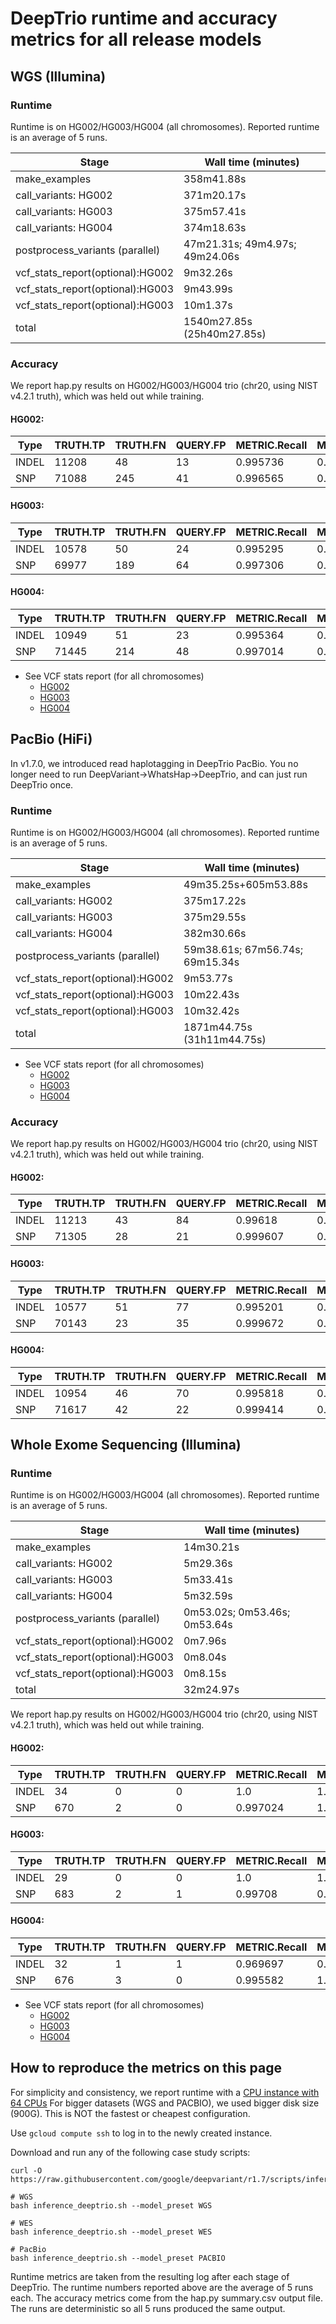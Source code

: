 # DeepTrio runtime and accuracy metrics for all release models

## WGS (Illumina)

### Runtime

Runtime is on HG002/HG003/HG004 (all chromosomes).
Reported runtime is an average of 5 runs.

Stage                            | Wall time (minutes)
-------------------------------- | -----------------
make_examples                    | 358m41.88s
call_variants: HG002             | 371m20.17s
call_variants: HG003             | 375m57.41s
call_variants: HG004             | 374m18.63s
postprocess_variants (parallel)  | 47m21.31s; 49m4.97s; 49m24.06s
vcf_stats_report(optional):HG002 | 9m32.26s
vcf_stats_report(optional):HG003 | 9m43.99s
vcf_stats_report(optional):HG003 | 10m1.37s
total                            | 1540m27.85s (25h40m27.85s)

### Accuracy

We report hap.py results on HG002/HG003/HG004 trio (chr20, using NIST v4.2.1
truth), which was held out while training.

#### HG002:

| Type  | TRUTH.TP | TRUTH.FN | QUERY.FP | METRIC.Recall | METRIC.Precision | METRIC.F1_Score |
| ----- | -------- | -------- | -------- | ------------- | ---------------- | --------------- |
| INDEL | 11208    | 48       | 13       | 0.995736      | 0.998884         | 0.997308        |
| SNP   | 71088    | 245      | 41       | 0.996565      | 0.999424         | 0.997993        |


#### HG003:

| Type  | TRUTH.TP | TRUTH.FN | QUERY.FP | METRIC.Recall | METRIC.Precision | METRIC.F1_Score |
| ----- | -------- | -------- | -------- | ------------- | ---------------- | --------------- |
| INDEL | 10578    | 50       | 24       | 0.995295      | 0.99783          | 0.996561        |
| SNP   | 69977    | 189      | 64       | 0.997306      | 0.999087         | 0.998196        |

#### HG004:

| Type  | TRUTH.TP | TRUTH.FN | QUERY.FP | METRIC.Recall | METRIC.Precision | METRIC.F1_Score |
| ----- | -------- | -------- | -------- | ------------- | ---------------- | --------------- |
| INDEL | 10949    | 51       | 23       | 0.995364      | 0.997993         | 0.996676        |
| SNP   | 71445    | 214      | 48       | 0.997014      | 0.999329         | 0.99817         |

* See VCF stats report (for all chromosomes)
  - [HG002](https://storage.googleapis.com/deepvariant/visual_reports/DeepTrio/1.7.0/WGS/HG002.output.visual_report.html)
  - [HG003](https://storage.googleapis.com/deepvariant/visual_reports/DeepTrio/1.7.0/WGS/HG003.output.visual_report.html)
  - [HG004](https://storage.googleapis.com/deepvariant/visual_reports/DeepTrio/1.7.0/WGS/HG004.output.visual_report.html)

## PacBio (HiFi)

In v1.7.0, we introduced read haplotagging in DeepTrio PacBio. You no longer
need to run DeepVariant->WhatsHap->DeepTrio, and can just run DeepTrio once.

### Runtime

Runtime is on HG002/HG003/HG004 (all chromosomes).
Reported runtime is an average of 5 runs.

Stage                            | Wall time (minutes)
-------------------------------- | -------------------
make_examples                    | 49m35.25s+605m53.88s
call_variants: HG002             | 375m17.22s
call_variants: HG003             | 375m29.55s
call_variants: HG004             | 382m30.66s
postprocess_variants (parallel)  | 59m38.61s; 67m56.74s; 69m15.34s
vcf_stats_report(optional):HG002 | 9m53.77s
vcf_stats_report(optional):HG003 | 10m22.43s
vcf_stats_report(optional):HG003 | 10m32.42s
total                            | 1871m44.75s (31h11m44.75s)

* See VCF stats report (for all chromosomes)
  - [HG002](https://storage.googleapis.com/deepvariant/visual_reports/DeepTrio/1.7.0/PACBIO/HG002.output.visual_report.html)
  - [HG003](https://storage.googleapis.com/deepvariant/visual_reports/DeepTrio/1.7.0/PACBIO/HG003.output.visual_report.html)
  - [HG004](https://storage.googleapis.com/deepvariant/visual_reports/DeepTrio/1.7.0/PACBIO/HG004.output.visual_report.html)

### Accuracy

We report hap.py results on HG002/HG003/HG004 trio (chr20, using NIST v4.2.1
truth), which was held out while training.

#### HG002:

| Type  | TRUTH.TP | TRUTH.FN | QUERY.FP | METRIC.Recall | METRIC.Precision | METRIC.F1_Score |
| ----- | -------- | -------- | -------- | ------------- | ---------------- | --------------- |
| INDEL | 11213    | 43       | 84       | 0.99618       | 0.992863         | 0.994519        |
| SNP   | 71305    | 28       | 21       | 0.999607      | 0.999706         | 0.999657        |

#### HG003:

| Type  | TRUTH.TP | TRUTH.FN | QUERY.FP | METRIC.Recall | METRIC.Precision | METRIC.F1_Score |
| ----- | -------- | -------- | -------- | ------------- | ---------------- | --------------- |
| INDEL | 10577    | 51       | 77       | 0.995201      | 0.993089         | 0.994144        |
| SNP   | 70143    | 23       | 35       | 0.999672      | 0.999502         | 0.999587        |
#### HG004:

| Type  | TRUTH.TP | TRUTH.FN | QUERY.FP | METRIC.Recall | METRIC.Precision | METRIC.F1_Score |
| ----- | -------- | -------- | -------- | ------------- | ---------------- | --------------- |
| INDEL | 10954    | 46       | 70       | 0.995818      | 0.993931         | 0.994874        |
| SNP   | 71617    | 42       | 22       | 0.999414      | 0.999693         | 0.999554        |

## Whole Exome Sequencing (Illumina)

### Runtime

Runtime is on HG002/HG003/HG004 (all chromosomes).
Reported runtime is an average of 5 runs.

Stage                            | Wall time (minutes)
-------------------------------- | --------------
make_examples                    | 14m30.21s
call_variants: HG002             | 5m29.36s
call_variants: HG003             | 5m33.41s
call_variants: HG004             | 5m32.59s
postprocess_variants (parallel)  | 0m53.02s; 0m53.46s; 0m53.64s
vcf_stats_report(optional):HG002 | 0m7.96s
vcf_stats_report(optional):HG003 | 0m8.04s
vcf_stats_report(optional):HG003 | 0m8.15s
total                            | 32m24.97s

We report hap.py results on HG002/HG003/HG004 trio (chr20, using NIST v4.2.1
truth), which was held out while training.

#### HG002:

| Type  | TRUTH.TP | TRUTH.FN | QUERY.FP | METRIC.Recall | METRIC.Precision | METRIC.F1_Score |
| ----- | -------- | -------- | -------- | ------------- | ---------------- | --------------- |
| INDEL | 34       | 0        | 0        | 1.0           | 1.0              | 1.0             |
| SNP   | 670      | 2        | 0        | 0.997024      | 1.0              | 0.99851         |

#### HG003:

| Type  | TRUTH.TP | TRUTH.FN | QUERY.FP | METRIC.Recall | METRIC.Precision | METRIC.F1_Score |
| ----- | -------- | -------- | -------- | ------------- | ---------------- | --------------- |
| INDEL | 29       | 0        | 0        | 1.0           | 1.0              | 1.0             |
| SNP   | 683      | 2        | 1        | 0.99708       | 0.998538         | 0.997809        |


#### HG004:

| Type  | TRUTH.TP | TRUTH.FN | QUERY.FP | METRIC.Recall | METRIC.Precision | METRIC.F1_Score |
| ----- | -------- | -------- | -------- | ------------- | ---------------- | --------------- |
| INDEL | 32       | 1        | 1        | 0.969697      | 0.969697         | 0.969697        |
| SNP   | 676      | 3        | 0        | 0.995582      | 1.0              | 0.997786        |

* See VCF stats report (for all chromosomes)
  - [HG002](https://storage.googleapis.com/deepvariant/visual_reports/DeepTrio/1.7.0/WES/HG002.output.visual_report.html)
  - [HG003](https://storage.googleapis.com/deepvariant/visual_reports/DeepTrio/1.7.0/WES/HG003.output.visual_report.html)
  - [HG004](https://storage.googleapis.com/deepvariant/visual_reports/DeepTrio/1.7.0/WES/HG004.output.visual_report.html)

## How to reproduce the metrics on this page

For simplicity and consistency, we report runtime with a
[CPU instance with 64 CPUs](deepvariant-details.md#command-for-a-cpu-only-machine-on-google-cloud-platform)
For bigger datasets (WGS and PACBIO), we used bigger disk size (900G).
This is NOT the fastest or cheapest configuration.

Use `gcloud compute ssh` to log in to the newly created instance.

Download and run any of the following case study scripts:

```
curl -O https://raw.githubusercontent.com/google/deepvariant/r1.7/scripts/inference_deeptrio.sh

# WGS
bash inference_deeptrio.sh --model_preset WGS

# WES
bash inference_deeptrio.sh --model_preset WES

# PacBio
bash inference_deeptrio.sh --model_preset PACBIO

```

Runtime metrics are taken from the resulting log after each stage of
DeepTrio. The runtime numbers reported above are the average of 5 runs each.
The accuracy metrics come from the hap.py summary.csv output file.
The runs are deterministic so all 5 runs produced the same output.

[CPU instance with 64 CPUs]: deepvariant-details.md#command-for-a-cpu-only-machine-on-google-cloud-platform
